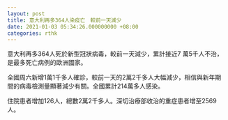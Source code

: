 ```yaml
---
layout: post
title: 意大利再多364人染疫亡　較前一天減少
date: 2021-01-03 05:34:26.000000000 +08:00
categories: rthk
---
```


意大利再多364人死於新型冠狀病毒，較前一天減少，累計接近7 萬5千人不治，是最多死亡病例的歐洲國家。

全國周六新增1萬1千多人確診，較前一天的2萬2千多人大幅減少，相信與新年期間的病毒檢測量顯著減少有關。全國累計214萬多人感染。

住院患者增加126人，總數2萬2千多人。深切治療部收治的重症患者增至2569人。
